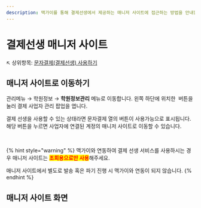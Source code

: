 ```yaml
---
description: 맥가이를 통해 결제선생에서 제공하는 매니저 사이트에 접근하는 방법을 안내합니다.
---
```


# 결제선생 매니저 사이트

↖ 상위항목: [문자결제(결제선생) 사용하기](./)

## 매니저 사이트로 이동하기

관리메뉴 → 학원정보 → **학원정보관리** 메뉴로 이동합니다. 왼쪽 하단에 위치한 <img src="../../.gitbook/assets/btn_사업자추가.png" alt="" data-size="line"> 버튼을 눌러 결제 사업자 관리 팝업을 엽니다.

결제 선생을 사용할 수 있는 상태라면 문자결제 열의 버튼이 사용가능으로 표시됩니다. 해당 버튼을 누르면 사업자에 연결된 계정의 매니저 사이트로 이동할 수 있습니다.

<figure><img src="../../.gitbook/assets/문자결제사용가능.png" alt=""><figcaption></figcaption></figure>

{% hint style="warning" %}
맥가이와 연동하여 결제 선생 서비스를 사용하시는 경우 매니저 사이트는 <mark style="color:red;">**조회용으로만 사용**</mark>해주세요.

매니저 사이트에서 별도로 발송 혹은 파기 진행 시 맥가이와 연동이 되지 않습니다.
{% endhint %}

## 매니저 사이트 화면

<figure><img src="../../.gitbook/assets/결제선생매니저사이트.png" alt=""><figcaption></figcaption></figure>
